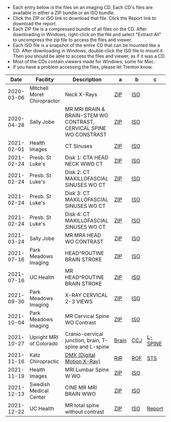 - Each entry below is the files on an imaging CD. Each CD's files are available in either a ZIP bundle or an ISO bundle.
- Click the ZIP or ISO link to download that file. Click the Report link to download the report.
- Each ZIP file is a compressed bundle of all files on the CD. After downloading in Windows, right-click on the file and select "Extract All" to uncompress the zip file to access the files and viewer.
- Each ISO file is a snapshot of the entire CD that can be mounted like a CD. After downloading in Windows, double-click the ISO file to mount it. Then you should be able to access the files and viewer, as if it was a CD.
- Most of the CDs contain viewers made for Windows, some for Mac.
- If you have a problem accessing the files, please let Trenton know.

| Date | Facility | Description | a | b | c |
| ----- | ----- | ----- | ----- | ----- | ----- |
| 2020-03-06 | Mitchell Moret Chiropractor | Neck X-Rays | [ZIP]() | [ISO]() | |
| 2020-04-28 | Sally Jobe | MR MRI BRAIN & BRAIN-STEM WO CONTRAST, CERVICAL SPINE WO CONSTRAST | [ZIP]() | [ISO]() | |
| 2021-02-01 | Health Images | CT Sinuses | [ZIP]() | [ISO]() | |
| 2021-02-24 | Presb. St Luke's | Disk 1: CTA HEAD NECK WWO CT | [ZIP]() | [ISO]() | |
| 2021-02-24 | Presb. St Luke's | Disk 2: CT MAXILLOFASCIAL SINUSES WO CT | [ZIP]() | [ISO]() | |
| 2021-02-24 | Presb. St Luke's | Disk 3: CT MAXILLOFASCIAL SINUSES WO CT | [ZIP]() | [ISO]() | |
| 2021-02-24 | Presb. St Luke's | Disk 4: CT MAXILLOFASCIAL SINUSES WO CT | [ZIP]() | [ISO]() | |
| 2021-03-24 | Sally Jobe | MR MRA HEAD WO CONTRAST | [ZIP]() | [ISO]() | |
| 2021-07-16 | Park Meadows Imaging | HEAD^ROUTINE BRAIN STROKE | [ZIP]() | [ISO]() | |
| 2021-07-16 | UC Health | MR HEAD^ROUTINE BRAIN STROKE | [ZIP]() | [ISO]() | |
| 2021-09-30 | Park Meadows Imaging | X-RAY CERVICAL 2-3 VIEWS | [ZIP]() | [ISO]() | |
| 2021-10-04 | Park Meadows Imaging | MR Cervical Spine WO Contrast | [ZIP]() | [ISO]() | |
| 2021-10-27 | Upright MRI of Colorado | Cranio-cervical junction, brain, T-spine and L-spine | [Brain](https://www.dropbox.com/s/evuyovgkkzi3h66/2021-10-27%20Upright%20MRI%20-%20BRAIN.pdf?dl=1) | [CCJ](https://www.dropbox.com/s/d2cta0j4fwc8kla/2021-10-27%20Upright%20MRI%20-%20CCJ.pdf?dl=1) | [L-SPINE](https://www.dropbox.com/s/mev8cwu8pq8tpxe/2021-10-27%20Upright%20MRI%20-%20LSPINE.pdf?dl=1) | [T-SPINE](https://www.dropbox.com/s/3mkof422w7d29r5/2021-10-27%20Upright%20MRI%20-%20TSPINE.pdf?dl=1) |
| 2021-11-16 | Katz Chiropractic | [DMX (Digital Motion X-Ray)](https://www.dropbox.com/s/748ie07k6s6sqmt/Ashburn%2C%20Trent%20DMX.avi?dl=0) | [RIR](https://www.dropbox.com/s/ll74lou4ciatxu1/2021-11-16%20Katz%20Chirpractic%20-%20Radiographic%20Impression%20Report.pdf?dl=1) | [ROF](https://www.dropbox.com/s/ciuj32hajp5xw2g/2021-11-16%20Katz%20Chirpractic%20-%20Report%20of%20Findings.pdf?dl=1) | [STS](https://www.dropbox.com/s/rqjid532rpbt3m4/2021-11-16%20Katz%20Chirpractic%20-%20Summary%20Travel%20Sheet.pdf?dl=1) | Report |
| 2021-11-19 | Health Images |  MRI Lumbar Spine W WO | [ZIP]() | [ISO]() | |
| 2021-12-13 | Swedish Medical Center |  CINE MR MRI BRAIN WWO | [ZIP]() | [ISO]() | |
| 2021-12-22 | UC Health | MR total spine without contrast | [ZIP]() | [ISO]() | [Report]() |



